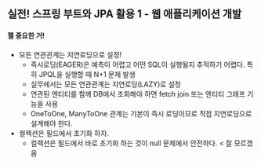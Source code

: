 ## 실전! 스프링 부트와 JPA 활용 1 - 웹 애플리케이션 개발

#### 젤 중요한 거!
* 모든 연관관계는 지연로딩으로 설정!
  * 즉시로딩(EAGER)은 예측이 어렵고 어떤 SQL이 실행될지 추적하기 어렵다. 특히 JPQL을 실행할 때 N+1 문제 발생
  * 실무에서는 모든 연관관계는 지연로딩(LAZY)로 설정
  * 연관된 엔티티를 함께 DB에서 조회해야 하면 fetch join 또는 엔티티 그래프 기능을 사용
  * OneToOne, ManyToOne 관계는 기본이 즉시 로딩이므로 직접 지연로딩으로 설계해야 한다. 
* 컬렉션은 필드에서 초기화 하자.
  * 컬렉션은 필드에서 바로 초기화 하는 것이 null 문제에서 안전하다. < 잘 모르겠음
